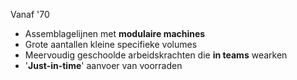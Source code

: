 Vanaf '70
- Assemblagelijnen met **modulaire machines**
- Grote aantallen kleine specifieke volumes
- Meervoudig geschoolde arbeidskrachten die **in teams** wearken
- '**Just-in-time**' aanvoer van voorraden